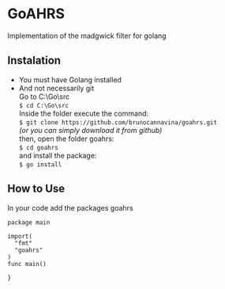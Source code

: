 # GoAHRS
Implementation of the madgwick filter for golang

## Instalation
- You must have Golang installed<br/>
- And not necessarily git<br/>
Go to C:\Go\src<br/>
`$ cd C:\Go\src`<br/>
Inside the folder execute the command:<br/>
`$ git clone https://github.com/brunocannavina/goahrs.git`<br/>
_(or you can simply download it from github)_<br/>
then, open the folder goahrs:<br/>
`$ cd goahrs`<br/>
and install the package:<br/>
`$ go install`<br/>

## How to Use
In your code add the packages goahrs<br/>

```
package main

import(
  "fmt"
  "goahrs"
)
func main()

}
```
